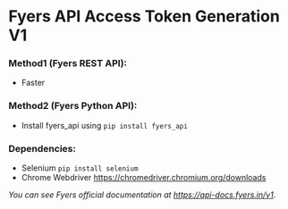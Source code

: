 # Fyers API Access Token Generation V1

### Method1 (Fyers REST API):
- Faster

### Method2 (Fyers Python API):
- Install fyers_api using ```pip install fyers_api```

### Dependencies:
- Selenium ```pip install selenium```
- Chrome Webdriver https://chromedriver.chromium.org/downloads


*You can see Fyers official documentation at https://api-docs.fyers.in/v1*.
